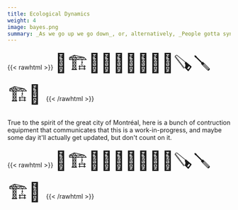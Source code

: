 ```yaml
---
title: Ecological Dynamics
weight: 4
image: bayes.png
summary: _As we go up we go down_, or, alternatively, _People gotta synchronize to animal time_
---
```


{{< rawhtml >}}
<span style="font-size:3em;">
🚧🏗️👷‍♂️👷‍♀️🦺🔨🧰🪚🪛🏗️🚧
</span>
{{< /rawhtml >}}

True to the spirit of the great city of Montréal, here is a bunch of contruction
equipment that communicates that this is a work-in-progress, and maybe some day
it'll actually get updated, but don't count on it.


{{< rawhtml >}}
<span style="font-size:3em;">
🚧🏗️👷‍♂️👷‍♀️🦺🔨🧰🪚🪛🏗️🚧
</span>
{{< /rawhtml >}}